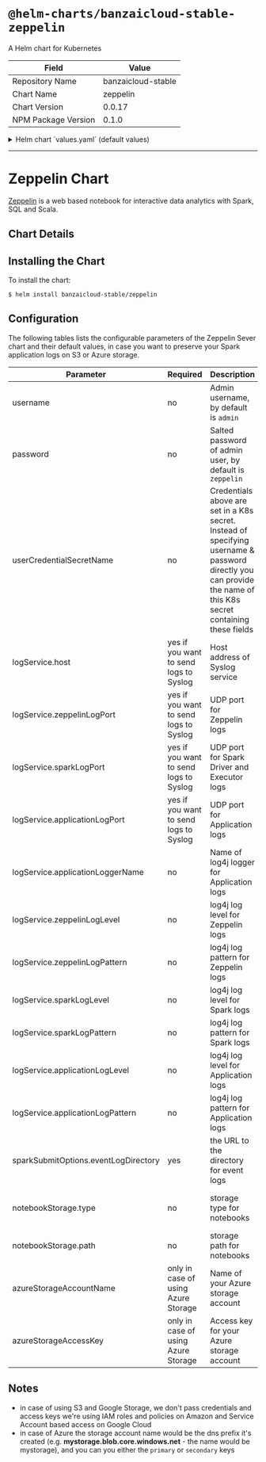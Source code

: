 # `@helm-charts/banzaicloud-stable-zeppelin`

A Helm chart for Kubernetes

| Field               | Value              |
| ------------------- | ------------------ |
| Repository Name     | banzaicloud-stable |
| Chart Name          | zeppelin           |
| Chart Version       | 0.0.17             |
| NPM Package Version | 0.1.0              |

<details>

<summary>Helm chart `values.yaml` (default values)</summary>

```yaml
# Default values for zeppelin
# This is a YAML-formatted file.
# Declare variables to be passed into your templates.
replicaCount: 1

image:
  repository: banzaicloud/zeppelin-server
  tag: v0.9.0-k8s-1.0.76
  pullPolicy: IfNotPresent

resources:
  limits:
    cpu: 2
    memory: 2048
  requests:
    cpu: 500m
    memory: 1024

additionalOptions:

nodeSelector: {}

tolerations: []

affinity: {}

service:
  type: ClusterIP
  internalPort: 8080
  externalPort: 8080
  rpcPort: 38853

userCredentialSecretName: ''
username: 'admin'
password: 'zeppelin'

interpreterConnectTimeout: 120000

ingress:
  baseUrl: '/zeppelin'
  enabled: false
  annotations:
    {}
    #kubernetes.io/ingress.class: traefik
    #ingress.kubernetes.io/ssl-redirect: "false"
    #traefik.frontend.rule.type: PathPrefix
  hosts:
    - '/'
    # - "domain.com/xyz"
    # - "domain.com"
  tls: []
  #  - secretName: chart-example-tls
  #    hosts:
  #      - chart-example.local

logService:
  zeppelinLogLevel: DEBUG
  zeppelinFacility: LOCAL4
  zeppelinLogPattern: '%5p [%d] ({%t} %F[%M]:%L) - %m%n'
  sparkLogLevel: INFO
  sparkFacility: LOCAL4
  sparkLogPattern: '[%p] XXX %c:%L - %m%n'
  applicationLoggerName: application
  applicationLogLevel: INFO
  applicationFacility: LOCAL4
  applicationLogPattern: '[%p] XXX %c:%L - %m%n'

notebookStorage:
  type: ''
  path: ''
azureStorageAccountName: ''
azureStorageAccessKey: ''

sparkSubmitOptions:
  sparkImage:
    name: banzaicloud/zeppelin-spark
    tag: v0.9.0-k8s-1.0.76
  k8sNameSpace: default
  sparkDriverCores: 1
  sparkDriverLimitCores: 1
  sparkExecutorCores: 1
  sparkDriverMemory: 1G
  sparkExecutorMemory: 1G
  dynamicAllocation: false
  shuffleService: false
  driverServiceAccountName: 'spark'
  sparkLocalDir: /tmp/spark-local

sparkEventLogStorage:
  cloudProvider: ''
  logDirectory: ''
  secretName: ''

  awsAccessKeyId: ''
  awsSecretAccessKey: ''

  aliOssEndpoint: ''
  aliOssRegion: ''
  aliAccessKeyId: ''
  aliSecretAccessKey: ''

  azureStorageAccessKey: ''
  azureStorageAccountName: ''

  googleJson: ''

  oracleRegion: ''
  oracleHost: ''
  oracleTenancyId: ''
  oracleUserId: ''
  oracleApiKeyFingerprint: ''
```

</details>

---

# Zeppelin Chart

[Zeppelin](https://zeppelin.apache.org/) is a web based notebook for interactive data analytics with Spark, SQL and Scala.

## Chart Details

## Installing the Chart

To install the chart:

```
$ helm install banzaicloud-stable/zeppelin
```

## Configuration

The following tables lists the configurable parameters of the Zeppelin Sever chart and their default values, in case you want to preserve your Spark application logs on S3 or Azure storage.

| Parameter                            | Required                               | Description                                                                                                                                                       | Example                                                                                                                                                             |
| ------------------------------------ | -------------------------------------- | ----------------------------------------------------------------------------------------------------------------------------------------------------------------- | ------------------------------------------------------------------------------------------------------------------------------------------------------------------- |
| username                             | no                                     | Admin username, by default is `admin`                                                                                                                             |                                                                                                                                                                     |
| password                             | no                                     | Salted password of admin user, by default is `zeppelin`                                                                                                           | You can salt your own password using [shiro cli tool](http://shiro.apache.org/command-line-hasher.html) `java -jar ~/dev/tools/shiro-tools-hasher-1.3.2-cli.jar -p` |
| userCredentialSecretName             | no                                     | Credentials above are set in a K8s secret. Instead of specifying username & password directly you can provide the name of this K8s secret containing these fields |                                                                                                                                                                     |
| logService.host                      | yes if you want to send logs to Syslog | Host address of Syslog service                                                                                                                                    | 10.44.0.12                                                                                                                                                          |
| logService.zeppelinLogPort           | yes if you want to send logs to Syslog | UDP port for Zeppelin logs                                                                                                                                        | 512                                                                                                                                                                 |
| logService.sparkLogPort              | yes if you want to send logs to Syslog | UDP port for Spark Driver and Executor logs                                                                                                                       | 512                                                                                                                                                                 |
| logService.applicationLogPort        | yes if you want to send logs to Syslog | UDP port for Application logs                                                                                                                                     | 512                                                                                                                                                                 |
| logService.applicationLoggerName     | no                                     | Name of log4j logger for Application logs                                                                                                                         | by default: application                                                                                                                                             |
| logService.zeppelinLogLevel          | no                                     | log4j log level for Zeppelin logs                                                                                                                                 | by default: DEBUG                                                                                                                                                   |
| logService.zeppelinLogPattern        | no                                     | log4j log pattern for Zeppelin logs                                                                                                                               | by default: "%5p [%d] ({%t} %F[%M]:%L) - %m%n"                                                                                                                      |
| logService.sparkLogLevel             | no                                     | log4j log level for Spark logs                                                                                                                                    | by default: INFO                                                                                                                                                    |
| logService.sparkLogPattern           | no                                     | log4j log pattern for Spark logs                                                                                                                                  | by default: "[%p] %c:%L - %m%n"                                                                                                                                     |
| logService.applicationLogLevel       | no                                     | log4j log level for Application logs                                                                                                                              | by default: INFO                                                                                                                                                    |
| logService.applicationLogPattern     | no                                     | log4j log pattern for Application logs                                                                                                                            | by default: "[%p] %c:%L - %m%n"                                                                                                                                     |
| sparkSubmitOptions.eventLogDirectory | yes                                    | the URL to the directory for event logs                                                                                                                           | s3a://yourBucketName<br>wasb://your_blob_container_name@you_storage_account_name.blob.core.windows.net<br>gs://yourBucketName                                       |
| notebookStorage.type                 | no                                     | storage type for notebooks                                                                                                                                        | s3<br>azure<br>gs<br>by default no storage is configured                                                                                                            |
| notebookStorage.path                 | no                                     | storage path for notebooks                                                                                                                                        | bucket name in case of S3 / GS, file share name for Azure                                                                                                           |
| azureStorageAccountName              | only in case of using Azure Storage    | Name of your Azure storage account                                                                                                                                | see Notes                                                                                                                                                           |
| azureStorageAccessKey                | only in case of using Azure Storage    | Access key for your Azure storage account                                                                                                                         | see Notes                                                                                                                                                           |

## Notes

- in case of using S3 and Google Storage, we don't pass credentials and access keys we're using IAM roles and policies on Amazon and Service Account based access on Google Cloud
- in case of Azure the storage account name would be the dns prefix it's created (e.g. **mystorage.blob.core.windows.net** - the name would be mystorage), and you can you either the `primary` or `secondary` keys
